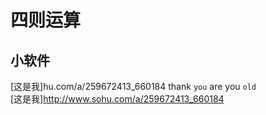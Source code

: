 # 四则运算
## 小软件
[这是我]hu.com/a/259672413_660184
thank `you` are you `old`<br>
[这是我]http://www.sohu.com/a/259672413_660184
